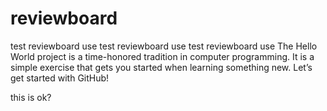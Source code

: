 # reviewboard
test reviewboard use
test reviewboard use
test reviewboard use
The Hello World project is a time-honored tradition in computer programming. It is a simple exercise that gets you started when learning something new. Let’s get started with GitHub!



this is ok?
